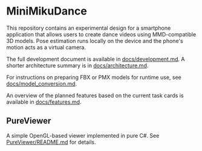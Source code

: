 # MiniMikuDance

This repository contains an experimental design for a smartphone application
that allows users to create dance videos using MMD-compatible 3D models.
Pose estimation runs locally on the device and the phone's motion acts as a
virtual camera.

The full development document is available in
[docs/development.md](docs/development.md). A shorter architecture summary is in
[docs/architecture.md](docs/architecture.md).

For instructions on preparing FBX or PMX models for runtime use, see
[docs/model_conversion.md](docs/model_conversion.md).

An overview of the planned features based on the current task cards is
available in [docs/features.md](docs/features.md).

## PureViewer
A simple OpenGL-based viewer implemented in pure C#. See [PureViewer/README.md](PureViewer/README.md) for details.
